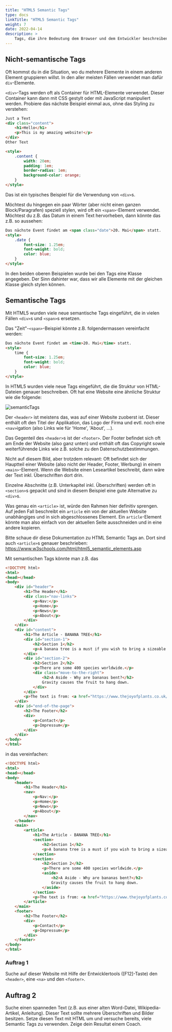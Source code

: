 ```yaml
---
title: "HTML5 Semantic Tags"
type: docs
linkTitle: "HTML5 Semantic Tags"
weight: 7
date: 2022-04-14
description: >
    Tags, die ihre Bedeutung dem Browser und dem Entwickler beschreiben.
---
```


## Nicht-semantische Tags
Oft kommst du in die Situation, wo du mehrere Elemente in einem anderen Element gruppieren willst. In den aller meisten Fällen verwendet man dafür `div`-Elemente.

`<div>`-Tags werden oft als Container für HTML-Elemente verwendet. Dieser Container kann dann mit CSS gestylt oder mit JavaScript manipuliert werden. Probiere das nächste Beispiel einmal aus, ohne das Styling zu verstehen:

```html
Just a Text
<div class="content">
    <h1>Hello</h1>
    <p>This is my amazing website!</p>
</div>
Other Text

<style>
    .content {
        width: 20em;
        padding: 1em;
        border-radius: 1em;
        background-color: orange;
    }
</style>
```

Das ist ein typisches Beispiel für die Verwendung von `<div>`s. 

Möchtest du hingegen ein paar Wörter (aber nicht einen ganzen Block/Paragrafen) speziell stylen, wird oft ein `<span>`-Element verwendet. Möchtest du z.B. das Datum in einem Text hervorheben, dann könnte das z.B. so aussehen:

```html
Das nächste Event findet am <span class="date">20. Mai</span> statt.
<style>
    .date {
        font-size: 1.25em;
        font-weight: bold;
        color: blue;
    }
</style>
```

In den beiden oberen Beispielen wurde bei den Tags eine Klasse angegeben. Der Sinn dahinter war, dass wir alle Elemente mit der gleichen Klasse gleich stylen können.


## Semantische Tags
Mit HTML5 wurden viele neue semantische Tags eingeführt, die in vielen Fällen `<div>`s und `<span>`s ersetzen.

Das "Zeit"-`<span>`-Beispiel könnte z.B. folgendermassen vereinfacht werden:

```html
Das nächste Event findet am <time>20. Mai</time> statt.
<style>
    time {
        font-size: 1.25em;
        font-weight: bold;
        color: blue;
    }
</style>
```

In HTML5 wurden viele neue Tags eingeführt, die die Struktur von HTML-Dateien genauer beschreiben. Oft hat eine Website eine ähnliche Struktur wie die folgende:

![semanticTags](https://www.w3schools.com/html/img_sem_elements.gif "Semantic Tags, die es seit HTML5 gibt")

Der `<header>` ist meistens das, was auf einer Website zuoberst ist. Dieser enthält oft den Titel der Applikation, das Logo der Firma und evtl. noch eine `<nav>`igation (also Links wie für 'Home', 'About', ...).

Das Gegenteil des `<header>`s ist der `<footer>`. Der Footer befindet sich oft am Ende der Website (also ganz unten) und enthält oft das Copyright sowie weiterführende Links wie z.B. solche zu den Datenschutzbestimmungen.

Nicht auf diesem Bild, aber trotzdem relevant: Oft befindet sich der Hauptteil einer Website (also nicht der Header, Footer, Werbung) in einem `<main>`-Element. Wenn die Website einen Leseartikel beschreibt, dann wäre der Text inkl. Überschriften dort drin.

Einzelne Abschnitte (z.B. Unterkapitel inkl. Überschriften) werden oft in `<section>`s gepackt und sind in diesem Beispiel eine gute Alternative zu `<div>`s.

Was genau ein `<article>` ist, würde den Rahmen hier definitiv sprengen. Auf jeden Fall beschreibt ein `article` ein von der aktuellen Website unabhängiges und in sich abgeschlossenes Element. Ein `article`-Element könnte man also einfach von der aktuellen Seite ausschneiden und in eine andere kopieren.

Bitte schaue dir diese Dokumentation zu HTML Semantic Tags an. Dort sind auch `<article>`s genauer beschrieben: https://www.w3schools.com/html/html5_semantic_elements.asp

Mit semantischen Tags könnte man z.B. das
```html
<!DOCTYPE html>
<html>
<head></head>
<body>
    <div id="header">
        <h1>The Header</h1>
        <div class="nav-links">
            <p>Nav:</p>
            <p>Home</p>
            <p>News</p>
            <p>About</p>
        </div>
    </div>
    <div id="content">
        <h1>The Article - BANANA TREE</h1>
        <div id="section-1">
            <h2>Section 1</h2>
            <p>A banana tree is a must if you wish to bring a sizeable touch of the tropics into your home.</p>
        </div>
        <div id="section-2">
            <h2>Section 2</h2>
            <p>There are some 400 species worldwide.</p>
            <div class="move-to-the-right">
                <h2>A Aside - Why are bananas bent?</h2>
                Gravity causes the fruit to hang down.
            </div>
        </div>
        <p>The text is from: <a href="https://www.thejoyofplants.co.uk/banana-tree">The Joy of Plants.co.uk</a></p>
    </div>
    <div id="end-of-the-page">
        <h2>The Footer</h2>
        <div>
            <p>Contact</p>
            <p>Impressum</p>
        </div>
    </div>
</body>
</html>
```

in das vereinfachen:

```html
<!DOCTYPE html>
<html>
<head></head>
<body>
    <header>
        <h1>The Header</h1>
        <nav>
            <p>Nav:</p>
            <p>Home</p>
            <p>News</p>
            <p>About</p>
        </nav>
    </header>
    <main>
        <article>
            <h1>The Article - BANANA TREE</h1>
            <section>
                <h2>Section 1</h2>
                <p>A banana tree is a must if you wish to bring a sizeable touch of the tropics into your home.</p>
            </section>
            <section>
                <h2>Section 2</h2>
                <p>There are some 400 species worldwide.</p>
                <aside>
                    <h2>A Aside - Why are bananas bent?</h2>
                    Gravity causes the fruit to hang down.
                </aside>
            </section>
            <p>The text is from: <a href="https://www.thejoyofplants.co.uk/banana-tree">The Joy of Plants.co.uk</a></p>
        </article>
    </main>
    <footer>
        <h2>The Footer</h2>
        <div>
            <p>Contact</p>
            <p>Impressum</p>
        </div>
    </footer>
</body>
</html>
```

### Auftrag 1
Suche auf dieser Website mit Hilfe der Entwicklertools ([F12]-Taste) den `<header>`, eine `<na>` und den `<footer>`.

## Auftrag 2
Suche einen spanneden Text (z.B. aus einer alten Word-Datei, Wikipedia-Artikel, Anleitung). Dieser Text sollte mehrere Überschriften und Bilder besitzen. Setze diesen Text mit HTML um und versuche bereits, viele Semantic Tags zu verwenden. Zeige dein Resultat einem Coach.